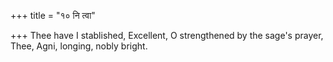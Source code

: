 +++
title = "१० नि त्वा"

+++
Thee have I stablished, Excellent, O strengthened by the sage's prayer,  
     Thee, Agni, longing, nobly bright.